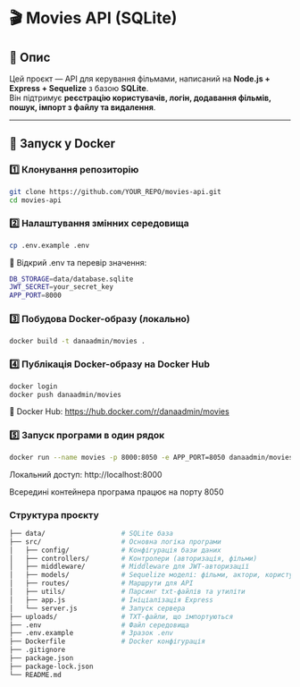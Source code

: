 # 🎬 Movies API (SQLite)  

## 📌 Опис  
Цей проєкт — API для керування фільмами, написаний на **Node.js + Express + Sequelize** з базою **SQLite**.  
Він підтримує **реєстрацію користувачів, логін, додавання фільмів, пошук, імпорт з файлу та видалення**.  

---

## 🚀 Запуск у Docker  

### **1️⃣ Клонування репозиторію**  
```sh
git clone https://github.com/YOUR_REPO/movies-api.git
cd movies-api
``` 

### **2️⃣ Налаштування змінних середовища**  
```sh
cp .env.example .env
```

🔹 Відкрий .env та перевір значення:
```sh
DB_STORAGE=data/database.sqlite
JWT_SECRET=your_secret_key
APP_PORT=8000
```
### **3️⃣ Побудова Docker-образу (локально)** 
```sh
docker build -t danaadmin/movies .
```
### **4️⃣ Публікація Docker-образу на Docker Hub** 
```sh
docker login
docker push danaadmin/movies
```
🔗 Docker Hub:  https://hub.docker.com/r/danaadmin/movies

 
### **5️⃣  Запуск програми в один рядок** 
```sh
docker run --name movies -p 8000:8050 -e APP_PORT=8050 danaadmin/movies
```
Локальний доступ: http://localhost:8000

Всередині контейнера програма працює на порту 8050

### **Структура проєкту**
```sh
├── data/                   # SQLite база
├── src/                    # Основна логіка програми
│   ├── config/             # Конфігурація бази даних 
│   ├── controllers/        # Контролери (авторизація, фільми)
│   ├── middleware/         # Middleware для JWT-авторизації
│   ├── models/             # Sequelize моделі: фільми, актори, користувачі
│   ├── routes/             # Маршрути для API
│   ├── utils/              # Парсинг txt-файлів та утиліти
│   ├── app.js              # Ініціалізація Express
│   └── server.js           # Запуск сервера
├── uploads/                # TXT-файли, що імпортуються
├── .env                    # Файл середовища
├── .env.example            # Зразок .env
├── Dockerfile              # Docker конфігурація
├── .gitignore
├── package.json
├── package-lock.json
└── README.md
```
